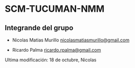 # SCM-TUCUMAN-NMM

## Integrande del grupo

* Nicolas Matias Murillo <nicolasmatiasmurillo@gmail.com>

* Ricardo Palma <ricardo.rpalma@gmail.com>


Ultima modificación: 18 de octubre, Nicolas
